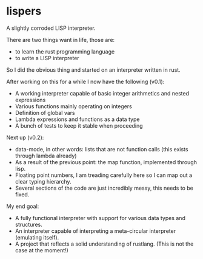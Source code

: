 # lispers
A slightly corroded LISP interpreter.

There are two things want in life, those are:
* to learn the rust programming language
* to write a LISP interpreter

So I did the obvious thing and started on an interpreter written in rust.

After working on this for a while I now have the following (v0.1):
* A working interpreter capable of basic integer arithmetics and nested expressions
* Various functions mainly operating on integers
* Definition of global vars
* Lambda expressions and functions as a data type
* A bunch of tests to keep it stable when proceeding

Next up (v0.2):
* data-mode, in other words: lists that are not function calls (this exists through lambda already)
* As a result of the previous point: the map function, implemented through lisp.
* Floating point numbers, I am treading carefully here so I can map out a clear typing hierarchy.
* Several sections of the code are just incredibly messy, this needs to be fixed.

My end goal:
* A fully functional interpreter with support for various data types and structures.
* An interpreter capable of interpreting a meta-circular interpreter (emulating itself).
* A project that reflects a solid understanding of rustlang. (This is not the case at the moment!) 
